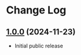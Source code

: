 # Change Log

## [1.0.0](https://github.com/deer-hunt/ipsurv/) (2024-11-23)

- Initial public release
